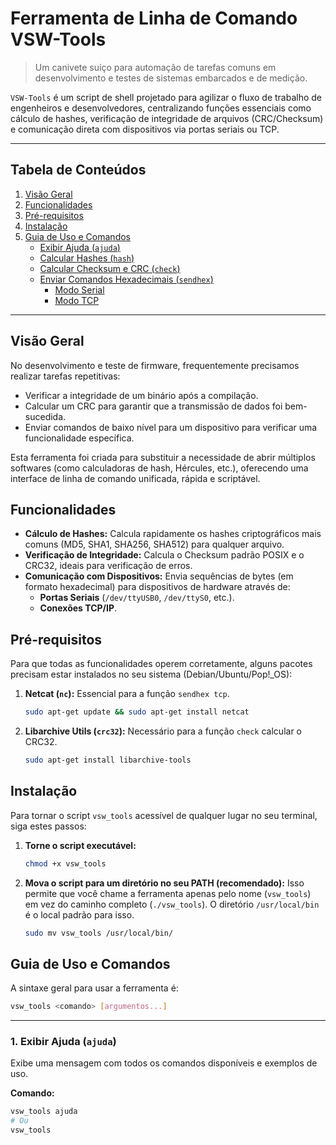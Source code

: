 # Ferramenta de Linha de Comando VSW-Tools

> Um canivete suíço para automação de tarefas comuns em desenvolvimento e testes de sistemas embarcados e de medição.

`VSW-Tools` é um script de shell projetado para agilizar o fluxo de trabalho de engenheiros e desenvolvedores, centralizando funções essenciais como cálculo de hashes, verificação de integridade de arquivos (CRC/Checksum) e comunicação direta com dispositivos via portas seriais ou TCP.

---

## Tabela de Conteúdos

1.  [Visão Geral](#visão-geral)
2.  [Funcionalidades](#funcionalidades)
3.  [Pré-requisitos](#pré-requisitos)
4.  [Instalação](#instalação)
5.  [Guia de Uso e Comandos](#guia-de-uso-e-comandos)
    -   [Exibir Ajuda (`ajuda`)](#1-exibir-ajuda-ajuda)
    -   [Calcular Hashes (`hash`)](#2-calcular-hashes-hash)
    -   [Calcular Checksum e CRC (`check`)](#3-calcular-checksum-e-crc-check)
    -   [Enviar Comandos Hexadecimais (`sendhex`)](#4-enviar-comandos-hexadecimais-sendhex)
        -   [Modo Serial](#modo-serial-sendhex-serial)
        -   [Modo TCP](#modo-tcp-sendhex-tcp)

---

## Visão Geral

No desenvolvimento e teste de firmware, frequentemente precisamos realizar tarefas repetitivas:
-   Verificar a integridade de um binário após a compilação.
-   Calcular um CRC para garantir que a transmissão de dados foi bem-sucedida.
-   Enviar comandos de baixo nível para um dispositivo para verificar uma funcionalidade específica.

Esta ferramenta foi criada para substituir a necessidade de abrir múltiplos softwares (como calculadoras de hash, Hércules, etc.), oferecendo uma interface de linha de comando unificada, rápida e scriptável.

## Funcionalidades

-   **Cálculo de Hashes:** Calcula rapidamente os hashes criptográficos mais comuns (MD5, SHA1, SHA256, SHA512) para qualquer arquivo.
-   **Verificação de Integridade:** Calcula o Checksum padrão POSIX e o CRC32, ideais para verificação de erros.
-   **Comunicação com Dispositivos:** Envia sequências de bytes (em formato hexadecimal) para dispositivos de hardware através de:
    -   **Portas Seriais** (`/dev/ttyUSB0`, `/dev/ttyS0`, etc.).
    -   **Conexões TCP/IP**.

## Pré-requisitos

Para que todas as funcionalidades operem corretamente, alguns pacotes precisam estar instalados no seu sistema (Debian/Ubuntu/Pop!_OS):

1.  **Netcat (`nc`):** Essencial para a função `sendhex tcp`.
    ```bash
    sudo apt-get update && sudo apt-get install netcat
    ```
2.  **Libarchive Utils (`crc32`):** Necessário para a função `check` calcular o CRC32.
    ```bash
    sudo apt-get install libarchive-tools
    ```

## Instalação

Para tornar o script `vsw_tools` acessível de qualquer lugar no seu terminal, siga estes passos:

1.  **Torne o script executável:**
    ```bash
    chmod +x vsw_tools
    ```

2.  **Mova o script para um diretório no seu PATH (recomendado):**
    Isso permite que você chame a ferramenta apenas pelo nome (`vsw_tools`) em vez do caminho completo (`./vsw_tools`). O diretório `/usr/local/bin` é o local padrão para isso.
    ```bash
    sudo mv vsw_tools /usr/local/bin/
    ```

## Guia de Uso e Comandos

A sintaxe geral para usar a ferramenta é:

```bash
vsw_tools <comando> [argumentos...]
```

---

### 1. Exibir Ajuda (`ajuda`)

Exibe uma mensagem com todos os comandos disponíveis e exemplos de uso.

**Comando:**
```bash
vsw_tools ajuda
# Ou
vsw_tools
```
